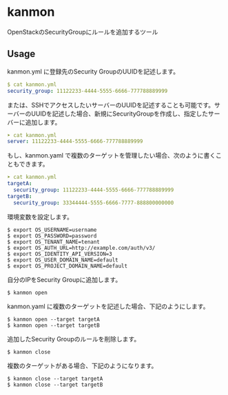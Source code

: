 # kanmon
OpenStackのSecurityGroupにルールを追加するツール

## Usage

kanmon.yml に登録先のSecurity GroupのUUIDを記述します。

```yaml
$ cat kanmon.yml
security_group: 11122233-4444-5555-6666-777788889999
```

または、SSHでアクセスしたいサーバーのUUIDを記述することも可能です。サーバーのUUIDを記述した場合、新規にSecurityGroupを作成し、指定したサーバーに追加します。

```yaml
➤ cat kanmon.yml
server: 11122233-4444-5555-6666-777788889999
```

もし、kanmon.yaml で複数のターゲットを管理したい場合、次のように書くこともできます。

```yaml
➤ cat kanmon.yml
targetA:
  security_group: 11122233-4444-5555-6666-777788889999
targetB:
  security_group: 33344444-5555-6666-7777-888800000000
```

環境変数を設定します。

```
$ export OS_USERNAME=username
$ export OS_PASSWORD=password
$ export OS_TENANT_NAME=tenant
$ export OS_AUTH_URL=http://example.com/auth/v3/
$ export OS_IDENTITY_API_VERSION=3
$ export OS_USER_DOMAIN_NAME=default
$ export OS_PROJECT_DOMAIN_NAME=default
```

自分のIPをSecurity Groupに追加します。

```
$ kanmon open
```

kanmon.yaml に複数のターゲットを記述した場合、下記のようにします。

```
$ kanmon open --target targetA
$ kanmon open --target targetB
```

追加したSecurity Groupのルールを削除します。

```
$ kanmon close
```

複数のターゲットがある場合、下記のようになります。

```
$ kanmon close --target targetA
$ kanmon close --target targetB
```
